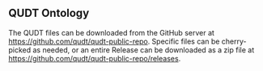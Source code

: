 ## QUDT Ontology

The QUDT files can be downloaded from the GitHub server at https://github.com/qudt/qudt-public-repo.
Specific files can be cherry-picked as needed, or an entire Release can be downloaded as a zip file at https://github.com/qudt/qudt-public-repo/releases.

